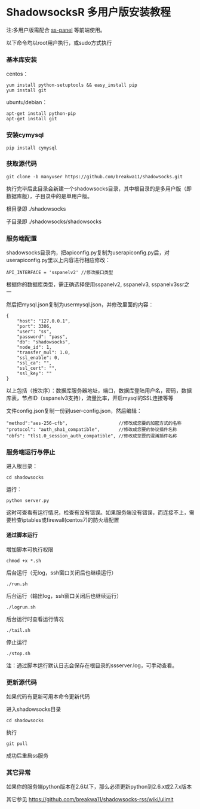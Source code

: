 # ShadowsocksR 多用户版安装教程 #
注:多用户版需配合 [ss-panel] 等前端使用。


以下命令均以root用户执行，或sudo方式执行

### 基本库安装 ###
centos： 
```
yum install python-setuptools && easy_install pip
yum install git
```
ubuntu/debian： 
```
apt-get install python-pip
apt-get install git
```
### 安装cymysql ###

    pip install cymysql

### 获取源代码 ###
`git clone -b manyuser https://github.com/breakwa11/shadowsocks.git`

执行完毕后此目录会新建一个shadowsocks目录，其中根目录的是多用户版（即数据库版），子目录中的是单用户版。

根目录即 ./shadowsocks

子目录即 ./shadowsocks/shadowsocks 


### 服务端配置 ###
shadowsocks目录内，把apiconfig.py复制为userapiconfig.py后，对userapiconfig.py里以上内容进行相应修改： 
```
API_INTERFACE = 'sspanelv2' //修改接口类型
```
根据你的数据库类型，需正确选择使用sspanelv2, sspanelv3, sspanelv3ssr之一

然后把mysql.json复制为usermysql.json，并修改里面的内容：
```
{
    "host": "127.0.0.1",
    "port": 3306,
    "user": "ss",
    "password": "pass",
    "db": "shadowsocks",
    "node_id": 1,
    "transfer_mul": 1.0,
    "ssl_enable": 0,
    "ssl_ca": "",
    "ssl_cert": "",
    "ssl_key": ""
}
```
以上包括（按次序）：数据库服务器地址，端口，数据库登陆用户名，密码，数据库表，节点ID（sspanelv3支持），流量比率，开启mysql的SSL连接等等

文件config.json复制一份到user-config.json，然后编辑： 
```
"method":"aes-256-cfb",                   //修改成您要的加密方式的名称
"protocol": "auth_sha1_compatible",       //修改成您要的协议插件名称
"obfs": "tls1.0_session_auth_compatible", //修改成您要的混淆插件名称
```

### 服务端运行与停止 ###

进入根目录：
    
    cd shadowsocks
 
运行：
    
    python server.py

这时可查看有运行情况，检查有没有错误。如果服务端没有错误，而连接不上，需要检查iptables或firewall(centos7)的防火墙配置

#### 通过脚本运行 ####

增加脚本可执行权限 

`chmod +x *.sh`

后台运行（无log，ssh窗口关闭后也继续运行） 

`./run.sh`

后台运行（输出log，ssh窗口关闭后也继续运行） 

`./logrun.sh`

后台运行时查看运行情况 

`./tail.sh`

停止运行 

`./stop.sh`

注：通过脚本运行默认日志会保存在根目录的ssserver.log，可手动查看。

### 更新源代码 ###
如果代码有更新可用本命令更新代码

进入shadowsocks目录 

`cd shadowsocks` 

执行 

`git pull` 

成功后重启ss服务

### 其它异常 ###
如果你的服务端python版本在2.6以下，那么必须更新python到2.6.x或2.7.x版本

其它参见 https://github.com/breakwa11/shadowsocks-rss/wiki/ulimit

[ss-panel]:            https://github.com/orvice/ss-panel